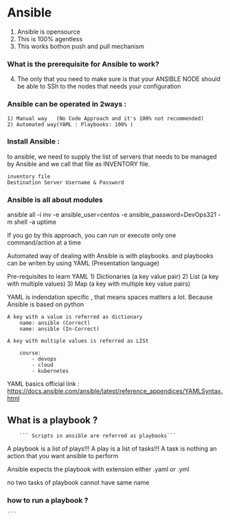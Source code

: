 # Ansible

1) Ansible is opensource
2) This is 100% agentless
3) This works bothon push and pull mechanism

### What is the prerequisite for Ansible to work?

4) The only that you need to make sure is that your ANSIBLE NODE should be able to SSh to the nodes that needs your configuration


### Ansible can be operated in 2ways :

    1) Manual way   (No Code Approach and it's 100% not recommended)
    2) Automated way(YAML : Playbooks: 100% )

### Install Ansible :


to ansible, we need to supply the list of servers that needs to be managed by Ansible and we call that file as INVENTORY file.

    inventory file
    Destination Server Username & Password


### Ansible is all about modules

ansible all -i inv -e ansible_user=centos -e ansible_password=DevOps321 -m shell -a uptime

If you go by this approach, you can run or execute only one command/action at a time

Automated way of dealing with Ansible is with playbooks. and playbooks can be writen by using YAML (Presentation language)

Pre-requisites to learn YAML
    1) Dictionaries     (a key value pair)
    2) List             (a key with multiple values)
    3) Map              (a key with multiple key value pairs)

YAML is indendation specific , that means spaces matters a lot. Because Ansible is based on python

    A key with a value is referred as dictionary
        name: ansible (Correct)
        name: ansible (In-Correct)

    A key with multiple values is referred as LISt

        course:
            - devops
            - cloud
            - kubernetes
    
YAML basics official link : https://docs.ansible.com/ansible/latest/reference_appendices/YAMLSyntax.html

## What is a playbook ?
        ``` Scripts in ansible are referred as playbooks```

A playbook is a list of plays!!!
A play is a list of tasks!!!
A task is nothing an action that you want ansible to perform

Ansible expects the playbook with extension either .yaml or .yml

no two tasks of playbook cannot have same name

### how to run a playbook ?

    ``` 

